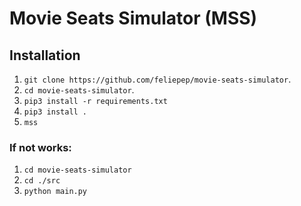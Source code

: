 # Movie Seats Simulator (MSS)

## Installation

1. `git clone https://github.com/feliepep/movie-seats-simulator`.
2. `cd movie-seats-simulator`.
3. `pip3 install -r requirements.txt`
4. `pip3 install .`
5. `mss`

### If not works:

1. `cd movie-seats-simulator`
2. `cd ./src`
3. `python main.py`
